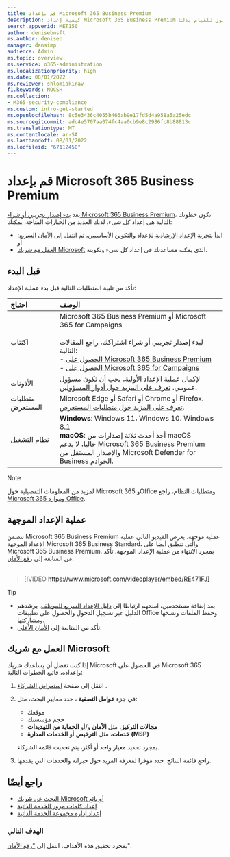 ```yaml
---
title: قم بإعداد Microsoft 365 Business Premium
description: كيفية إعداد Microsoft 365 Business Premium أو العمل مع موفر حلول للقيام بذلك.
search.appverid: MET150
author: denisebmsft
ms.author: deniseb
manager: dansimp
audience: Admin
ms.topic: overview
ms.service: o365-administration
ms.localizationpriority: high
ms.date: 08/01/2022
ms.reviewer: shlomiakirav
f1.keywords: NOCSH
ms.collection:
- M365-security-compliance
ms.custom: intro-get-started
ms.openlocfilehash: 8c5e3436c4055b466ab9e17fd5d4a958a5a25edc
ms.sourcegitcommit: adc4e5707aa074fc4aa0cb9e8c2986fc8b88813c
ms.translationtype: MT
ms.contentlocale: ar-SA
ms.lasthandoff: 08/01/2022
ms.locfileid: "67112450"
---
```

# <a name="set-up-microsoft-365-business-premium"></a>قم بإعداد Microsoft 365 Business Premium

بعد [بدء إصدار تجريبي أو شراء Microsoft 365 Business Premium](get-microsoft-365-business-premium.md)، تكون خطوتك التالية هي إعداد كل شيء. لديك العديد من الخيارات المتاحة. يمكنك:

- ابدأ [بتجربة الإعداد الإرشادية](m365bp-setup.md#guided-setup-process) للإعداد والتكوين الأساسيين، ثم انتقل إلى [الأمان السريع](m365bp-security-overview.md)؛ أو
- [العمل مع شريك Microsoft](m365bp-setup.md#work-with-a-microsoft-partner) الذي يمكنه مساعدتك في إعداد كل شيء وتكوينه.

## <a name="before-you-begin"></a>قبل البدء

تأكد من تلبية المتطلبات التالية قبل بدء عملية الإعداد:

| احتياج | الوصف |
|:---|:---|
| اكتتاب | Microsoft 365 Business Premium أو Microsoft 365 for Campaigns <br/><br/> لبدء إصدار تجريبي أو شراء اشتراكك، راجع المقالات التالية: <br/>- [الحصول على Microsoft 365 Business Premium](get-microsoft-365-business-premium.md)<br/>- [الحصول على Microsoft 365 for Campaigns](get-microsoft-365-campaigns.md) |
| الأذونات  | لإكمال عملية الإعداد الأولية، يجب أن تكون مسؤول عمومي. [تعرف على المزيد حول أدوار المسؤولين](../admin/add-users/about-admin-roles.md). |
| متطلبات المستعرض | Microsoft Edge أو Safari أو Chrome أو Firefox. [تعرف على المزيد حول متطلبات المستعرض](https://www.microsoft.com/microsoft-365/microsoft-365-and-office-resources#coreui-heading-uyetipy).  |
| نظام التشغيل | **Windows**: Windows 11، Windows 10، Windows 8.1<br/>**macOS**: أحد أحدث ثلاثة إصدارات من macOS <br/>حاليا، لا يدعم Microsoft 365 Business Premium والإصدار المستقل من Microsoft Defender for Business الخوادم.  |

> [!NOTE]
> لمزيد من المعلومات التفصيلية حول Microsoft 365 وOffice ومتطلبات النظام، راجع [Microsoft 365 وموارد Office](https://www.microsoft.com/microsoft-365/microsoft-365-and-office-resources).

## <a name="guided-setup-process"></a>عملية الإعداد الموجهة

تتضمن Microsoft 365 Business Premium عملية موجهة. يعرض الفيديو التالي عملية الإعداد الموجهة Microsoft 365 Business Standard، والتي تنطبق أيضا على Microsoft 365 Business Premium. بمجرد الانتهاء من عملية الإعداد الموجهة، تأكد من المتابعة إلى [رفع الأمان](m365bp-security-overview.md).<br/><br/>

> [!VIDEO https://www.microsoft.com/videoplayer/embed/RE471FJ]

> [!TIP]
> - بعد إضافة مستخدمين، امنحهم ارتباطا إلى [دليل الإعداد السريع للموظف](../admin/setup/employee-quick-setup.md). يرشدهم الدليل عبر تسجيل الدخول والحصول على تطبيقات Office وحفظ الملفات ونسخها ومشاركتها.
> - تأكد من المتابعة إلى [الأمان الأعلى](m365bp-security-overview.md).

## <a name="work-with-a-microsoft-partner"></a>العمل مع شريك Microsoft

إذا كنت تفضل أن يساعدك شريك Microsoft في الحصول على Microsoft 365 وإعداده، فاتبع الخطوات التالية:

1. انتقل إلى صفحة [استعراض الشركاء](https://appsource.microsoft.com/marketplace/partner-dir) .

2. في جزء **عوامل التصفية** ، حدد معايير البحث، مثل:

   - موقعك
   - حجم مؤسستك
   - **مجالات التركيز**، مثل **الأمان** و/أو **الحماية من التهديدات** 
   - **خدمات**، مثل **الترخيص** أو **الخدمات المدارة (MSP)**

   بمجرد تحديد معيار واحد أو أكثر، يتم تحديث قائمة الشركاء.

3. راجع قائمة النتائج. حدد موفرا لمعرفة المزيد حول خبراته والخدمات التي يقدمها.

## <a name="see-also"></a>راجع أيضًا

- [البحث عن شريك Microsoft أو بائع](../admin/manage/find-your-partner-or-reseller.md)
- [إعداد كلمات مرور الخدمة الذاتية](../admin/add-users/let-users-reset-passwords.md)
- [إعداد إدارة مجموعة الخدمة الذاتية](/azure/active-directory/enterprise-users/groups-self-service-management)

### <a name="next-objective"></a>الهدف التالي

بمجرد تحقيق هذه الأهداف، انتقل إلى ["رفع الأمان](m365bp-security-overview.md)".
